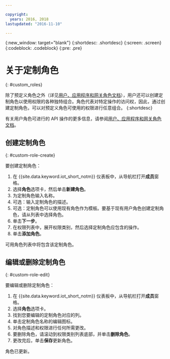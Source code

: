 ```yaml
---

copyright:
  years: 2016, 2018
lastupdated: "2016-11-10"

---
```


{:new_window: target="blank"}
{:shortdesc: .shortdesc}
{:screen: .screen}
{:codeblock: .codeblock}
{:pre: .pre}

# 关于定制角色
{: #custom_roles}

除了预定义角色之外（详见[用户、应用程序和网关角色文档](roles_index.html)），用户还可以创建定制角色以使用权限的各种独特组合。角色代表对特定操作的访问权，因此，通过创建定制角色，可以对预定义角色可使用的权限进行任意组合。
{:shortdesc}

有关用户角色可进行的 API 操作的更多信息，请参阅[用户、应用程序和网关角色文档](roles_index.html)。

## 创建定制角色
{: #custom-role-create}

要创建定制角色：

1. 在 {{site.data.keyword.iot_short_notm}} 仪表板中，从导航栏打开**成员**窗格。
2. 选择**角色**选项卡，然后单击**新建角色**。
3. 为定制角色输入名称。
4. 可选：输入定制角色的描述。
5. 可选：定制角色可以使用现有角色作为模板。要基于现有用户角色创建定制角色，请从列表中选择角色。
6. 单击**下一步**。
7. 在权限列表中，展开权限类别，然后选择定制角色应包含的操作。
8. 单击**添加角色**。

可用角色列表中将包含该定制角色。

## 编辑或删除定制角色
{: #custom-role-edit}

要编辑或删除定制角色：

1. 在 {{site.data.keyword.iot_short_notm}} 仪表板中，从导航栏打开**成员**窗格。
2. 选择**角色**选项卡。
3. 找到您要编辑的定制角色对应的列。
3. 单击定制角色名称的编辑图标。
4. 对角色描述和权限进行任何所需更改。
5. 要删除角色，请滚动到权限类别列表底部，并单击**删除角色**。
5. 更改完后，单击**保存**更新角色。

角色已更新。
